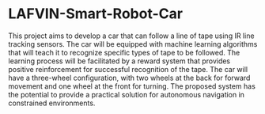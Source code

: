 # LAFVIN-Smart-Robot-Car
This project aims to develop a car that can follow a line of tape using IR line tracking sensors. The car will be equipped with machine learning algorithms that will teach it to recognize specific types of tape to be followed. The learning process will be facilitated by a reward system that provides positive reinforcement for successful recognition of the tape. The car will have a three-wheel configuration, with two wheels at the back for forward movement and one wheel at the front for turning. The proposed system has the potential to provide a practical solution for autonomous navigation in constrained environments.
